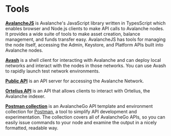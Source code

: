 # Tools

[**AvalancheJS**](avalanchejs/README.md) is Avalanche's JavaScript library written in TypesScript which enables browser and Node.js clients to make API calls to Avalanche nodes. It provides a wide suite of tools to make asset creation, balance management, and funds transfer easy. AvalancheJS has tools for managing the node itself, accessing the Admin, Keystore, and Platform APIs built into Avalanche nodes.

[**Avash**](avash.md) is a shell client for interacting with Avalanche and can deploy local networks and interact with the nodes in those networks. You can use Avash to rapidly launch test network environments.

[**Public API**](public-api.md) is an API server for accessing the Avalanche Network.

[**Ortelius API**](ortelius.md) is an API that allows clients to interact with Ortelius, the Avalanche indexer.

[**Postman collection**](postman-avalanche-collection.md) is an AvalancheGo API template and environment collection for [Postman](https://postman.com/), a tool to simplify API development and experimentation. The collection covers all of AvalancheGo APIs, so you can easily issue commands to your node and examine the output in a nicely formatted, readable way.

